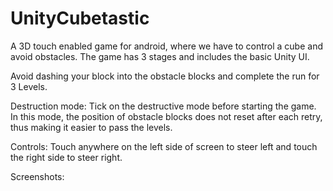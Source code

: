 # UnityCubetastic
A 3D  touch enabled game for android, where we have to control a cube and avoid obstacles. The game has 3 stages and includes the basic Unity UI.

Avoid dashing your block into the obstacle blocks and complete the run for 3 Levels.

Destruction mode:
Tick on the destructive mode before starting the game. In this mode, the position of obstacle blocks does not reset after each retry, thus making it easier to pass the levels.

Controls:
Touch anywhere on the left side of screen to steer left and touch the right side to steer right.

Screenshots:
